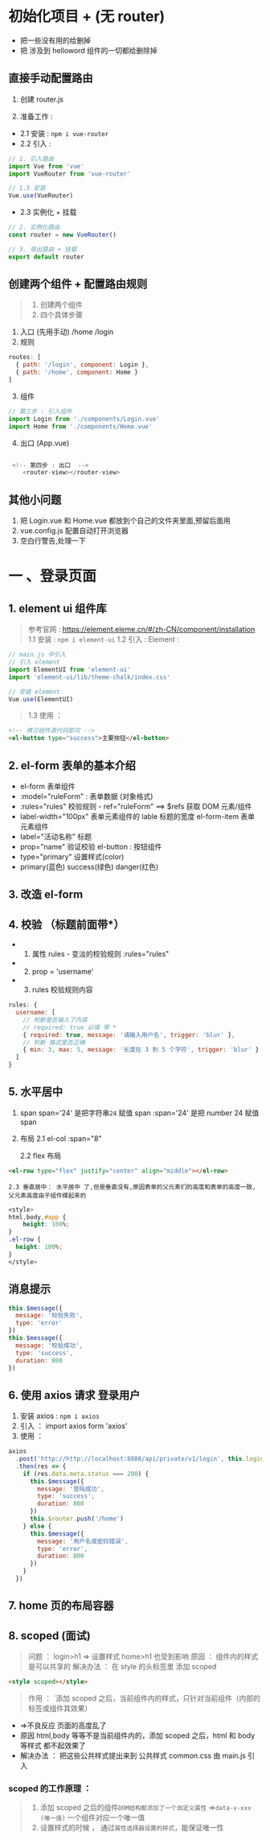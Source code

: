 # 初始化项目 + (无 router)

- 把一些没有用的给删掉
- 把 涉及到 helloword 组件的一切都给删除掉

## 直接手动配置路由

1. 创建 router.js

2. 准备工作 :

- 2.1 安装 : `npm i vue-router`
- 2.2 引入 :

```js
// 1. 引入路由
import Vue from 'vue'
import VueRouter from 'vue-router'

// 1.5 安装
Vue.use(VueRouter)
```

- 2.3 实例化 + 挂载

```js
// 2. 实例化路由
const router = new VueRouter()

// 3. 导出路由 + 挂载
export default router
```

## 创建两个组件 + 配置路由规则

> 1. 创建两个组件
> 2. 四个具体步骤

1.  入口 (先用手动) /home /login
2.  规则

```js
routes: [
  { path: '/login', component: Login },
  { path: '/home', component: Home }
]
```

3.  组件

```js
// 第三步 : 引入组件
import Login from './components/Login.vue'
import Home from './components/Home.vue'
```

4.  出口 (App.vue)

```js

 <!-- 第四步 : 出口  -->
    <router-view></router-view>
```

## 其他小问题

1. 把 Login.vue 和 Home.vue 都放到个自己的文件夹里面,预留后面用
2. vue.config.js 配置自动打开浏览器
3. 空白行警告,处理一下

# 一 、登录页面

## 1. element ui 组件库

> 参考官网 : https://element.eleme.cn/#/zh-CN/component/installation
> 1.1 安装 : `npm i element-ui`
> 1.2 引入 : Element :

```js
// main.js 中引入
// 引入 element
import ElementUI from 'element-ui'
import 'element-ui/lib/theme-chalk/index.css'

// 安装 element
Vue.use(ElementUI)
```

> 1.3 使用 ：

```html
<!-- 拷贝组件源代码即可 -->
<el-button type="success">主要按钮</el-button>
```

## 2. el-form 表单的基本介绍

- el-form 表单组件
- :model="ruleForm" : 表单数据 (对象格式)
- :rules="rules" 校验规则 - ref="ruleForm" ==> \$refs 获取 DOM 元素/组件
- label-width="100px" 表单元素组件的 lable 标题的宽度 el-form-item 表单元素组件
- label="活动名称" 标题
- prop="name" 验证校验 el-button : 按钮组件
- type="primary" 设置样式(color)
- primary(蓝色) success(绿色) danger(红色)

## 3. 改造 el-form

## 4. 校验 （标题前面带\*）

- 1. 属性 rules - 变淡的校验规则
     :rules="rules"

- 2. prop = 'username'

- 3. rules 校验规则内容

```js
rules: {
  username: [
    // 判断是否输入了内容
    // required: true 必填 带 *
    { required: true, message: '请输入用户名', trigger: 'blur' },
    // 判断 格式是否正确
    { min: 3, max: 5, message: '长度在 3 到 5 个字符', trigger: 'blur' }
  ]
}
```

## 5. 水平居中

1. span
   span='24' 是把字符串`24` 赋值 span
   :span='24' 是把 number 24 赋值 span

2. 布局
   2.1 el-col :span="8"

   2.2 flex 布局

```html
<el-row type="flex" justify="center" align="middle"></el-row>
```

    2.3 垂直居中： 水平居中 了,但是垂直没有,原因表单的父元素们的高度和表单的高度一致,父元素高度由子组件撑起来的

```css
<style>
html,body,#app {
    height: 100%;
}
.el-row {
  height: 100%;
}
</style>
```

## 消息提示

```js
this.$message({
  message: '校验失败',
  type: 'error'
})
this.$message({
  message: '校验成功',
  type: 'success',
  duration: 800
})
```

## 6. 使用 axios 请求 登录用户

1. 安装 axios : `npm i axios`
2. 引入 ： import axios form 'axios'
3. 使用 ：

```js
axios
  .post('http://http://localhost:8888/api/private/v1/login', this.loginForm)
  .then(res => {
    if (res.data.meta.status === 200) {
      this.$message({
        message: '登陆成功',
        type: 'success',
        duration: 800
      })
      this.$router.push('/home')
    } else {
      this.$message({
        message: '用户名或密码错误',
        type: 'error',
        duration: 800
      })
    }
  })
```

## 7. home 页的布局容器

## 8. scoped (面试)

> 问题 ： login>h1 => 设置样式 home>h1 也受到影响
> 原因 ： 组件内的样式是可以共享的
> 解决办法 ： 在 style 的头标签里 添加 scoped

```html
<style scoped></style>
```

> 作用 ： `添加 scoped 之后，当前组件内的样式，只针对当前组件（内部的标签或组件其效果）

- =>不良反应 页面的高度乱了
- 原因 html,body 等等不是当前组件内的，添加 scoped 之后，html 和 body 等样式 都不起效果了
- 解决办法 ： 把这些公共样式提出来到 公共样式 common.css 由 main.js 引入

### scoped 的工作原理 ：

> 1. 添加 scoped 之后的组件`DOM结构都添加了一个自定义属性` =>`data-v-xxx (唯一值)`
>    一个组件对应一个唯一值
> 2. 设置样式的时候 ， 通过`属性选择器设置的样式`，能保证唯一性
